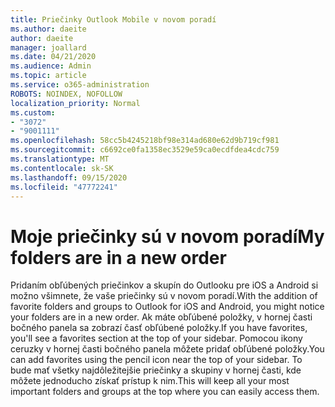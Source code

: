 ```yaml
---
title: Priečinky Outlook Mobile v novom poradí
ms.author: daeite
author: daeite
manager: joallard
ms.date: 04/21/2020
ms.audience: Admin
ms.topic: article
ms.service: o365-administration
ROBOTS: NOINDEX, NOFOLLOW
localization_priority: Normal
ms.custom:
- "3072"
- "9001111"
ms.openlocfilehash: 58cc5b4245218bf98e314ad680e62d9b719cf981
ms.sourcegitcommit: c6692ce0fa1358ec3529e59ca0ecdfdea4cdc759
ms.translationtype: MT
ms.contentlocale: sk-SK
ms.lasthandoff: 09/15/2020
ms.locfileid: "47772241"
---
```

# <a name="my-folders-are-in-a-new-order"></a><span data-ttu-id="61718-102">Moje priečinky sú v novom poradí</span><span class="sxs-lookup"><span data-stu-id="61718-102">My folders are in a new order</span></span>

<span data-ttu-id="61718-103">Pridaním obľúbených priečinkov a skupín do Outlooku pre iOS a Android si možno všimnete, že vaše priečinky sú v novom poradí.</span><span class="sxs-lookup"><span data-stu-id="61718-103">With the addition of favorite folders and groups to Outlook for iOS and Android, you might notice your folders are in a new order.</span></span> <span data-ttu-id="61718-104">Ak máte obľúbené položky, v hornej časti bočného panela sa zobrazí časť obľúbené položky.</span><span class="sxs-lookup"><span data-stu-id="61718-104">If you have favorites, you'll see a favorites section at the top of your sidebar.</span></span> <span data-ttu-id="61718-105">Pomocou ikony ceruzky v hornej časti bočného panela môžete pridať obľúbené položky.</span><span class="sxs-lookup"><span data-stu-id="61718-105">You can add favorites using the pencil icon near the top of your sidebar.</span></span> <span data-ttu-id="61718-106">To bude mať všetky najdôležitejšie priečinky a skupiny v hornej časti, kde môžete jednoducho získať prístup k nim.</span><span class="sxs-lookup"><span data-stu-id="61718-106">This will keep all your most important folders and groups at the top where you can easily access them.</span></span>